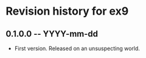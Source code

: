 # Revision history for ex9

## 0.1.0.0 -- YYYY-mm-dd

* First version. Released on an unsuspecting world.
